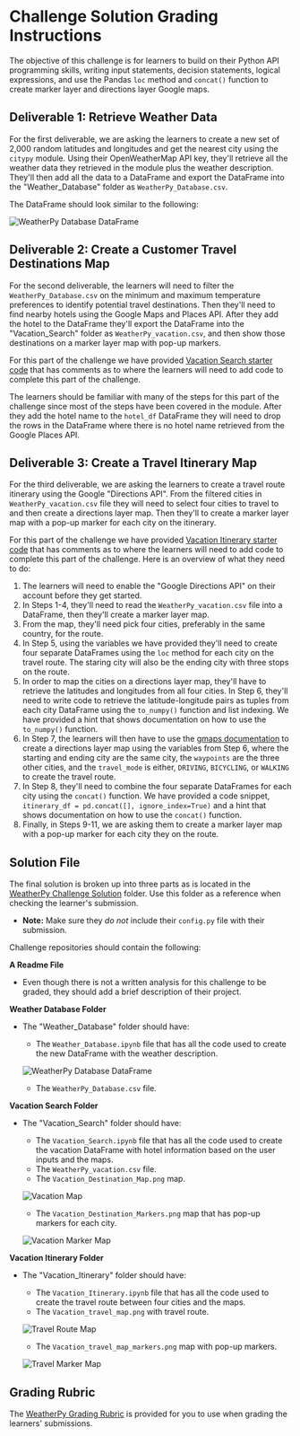 # Challenge Solution Grading Instructions

The objective of this challenge is for learners to  build on their Python API programming skills, writing input statements, decision statements, logical expressions, and use the Pandas `loc` method and `concat()` function to create marker layer and directions layer Google maps.

## Deliverable 1: Retrieve Weather Data

For the first deliverable, we are asking the learners to create a new set of 2,000 random latitudes and longitudes and get the nearest city using the `citypy` module. Using their  OpenWeatherMap API key, they'll retrieve all the weather data they retrieved in the module plus the weather description. They'll then add all the data to a DataFrame and export the DataFrame into the "Weather_Database" folder as `WeatherPy_Database.csv`.

The DataFrame should look similar to the following:

![WeatherPy Database DataFrame](../Resources/WeatherPy_Database_df.png)

## Deliverable 2: Create a Customer Travel Destinations Map

For the second deliverable, the learners will need to filter the `WeatherPy_Database.csv` on the minimum and maximum temperature preferences to identify potential travel destinations. Then they'll need to find nearby hotels using the Google Maps and Places API. After they add the hotel to the DataFrame they'll export the DataFrame into the "Vacation_Search" folder as `WeatherPy_vacation.csv`, and then show those destinations on a marker layer map with pop-up markers.

For this part of the challenge we have provided [Vacation Search starter code](../Resources/Vacation_Search_starter_code.ipynb) that has comments as to where the learners will need to add code to complete this part of the challenge.

The learners should be familiar with many of the steps for this part of the challenge since most of the steps have been covered in the module. After they add the hotel name to the `hotel_df` DataFrame they will need to drop the rows in the DataFrame where there is no hotel name retrieved from the Google Places API.

## Deliverable 3: Create a Travel Itinerary Map

For the third deliverable, we are asking the learners to create a travel route itinerary using the Google "Directions API". From the filtered cities in `WeatherPy_vacation.csv` file they will need to select four cities to travel to and then create a directions layer map. Then they'll to create a marker layer map with a pop-up marker for each city on the itinerary.

For this part of the challenge we have provided [Vacation Itinerary starter code](../Resources/Vacation_Itinerary_starter_code.ipynb) that has comments as to where the learners will need to add code to complete this part of the challenge. Here is an overview of what they need to do:

1. The learners will need to enable the "Google Directions API" on their account before they get started.
2. In Steps 1-4, they'll need to read the `WeatherPy_vacation.csv` file into a DataFrame, then they'll create a marker layer map.
3. From the map, they'll need pick four cities, preferably in the same country, for the route.
4. In Step 5, using the variables we have provided they'll need to create four separate DataFrames using the `loc` method for each city on the travel route. The staring city will also be the ending city with three stops on the route.
5. In order to map the cities on a directions layer map, they'll have to retrieve the latitudes and longitudes from all four cities. In Step 6, they'll need to write code to retrieve the latitude-longitude pairs as tuples from each city DataFrame using the `to_numpy()` function and list indexing. We have provided a hint that shows documentation on how to use the `to_numpy()` function.
6. In Step 7, the learners will then have to use the [gmaps documentation](https://jupyter-gmaps.readthedocs.io/en/latest/tutorial.html#directions-layer) to create a directions layer map using the variables from Step 6, where the starting and ending city are the same city, the `waypoints` are the three other cities, and the `travel_mode` is either, `DRIVING`, `BICYCLING`, or `WALKING` to create the travel route.
7. In Step 8, they'll need to combine the four separate DataFrames for each city using the `concat()` function. We have provided a code snippet, `itinerary_df = pd.concat([], ignore_index=True)` and a hint that shows documentation on how to use the `concat()` function.
8. Finally, in Steps 9-11, we are asking them to create a marker layer map with a pop-up marker for each city they on the route.

## Solution File

The final solution is broken up into three parts as is located in the [WeatherPy Challenge Solution](https://github.com/coding-boot-camp/DataViz-Online/tree/M6/issue-345/adds-grading-instructions/01-Assignments/06-WeatherPy/Challenge_Solution) folder. Use this folder as a reference when checking the learner's submission.

* **Note:** Make sure they *do not* include their `config.py` file with their submission.

Challenge repositories should contain the following:

**A Readme File**

* Even though there is not a written analysis for this challenge to be graded, they should add a brief description of their project.

**Weather Database Folder**

* The "Weather_Database" folder should have:

  * The `Weather_Database.ipynb` file that has all the code used to create the new DataFrame with the weather description.

  ![WeatherPy Database DataFrame](../Resources/WeatherPy_Database_df.png)

  * The `WeatherPy_Database.csv` file.

**Vacation Search Folder**

* The "Vacation_Search" folder should have:

  * The `Vacation_Search.ipynb` file that has all the code used to create the vacation DataFrame with hotel information based on the user inputs and the maps.
  * The `WeatherPy_vacation.csv` file.
  * The `Vacation_Destination_Map.png` map.

  ![Vacation Map](Vacation_Search/Vacation_Destination_Map.png)

  * The `Vacation_Destination_Markers.png` map that has pop-up markers for each city.

  ![Vacation Marker Map](Vacation_Search/Vacation_Destination_Markers.png)

**Vacation Itinerary Folder**

* The "Vacation_Itinerary" folder should have:

  * The `Vacation_Itinerary.ipynb` file that has all the code used to create the travel route between four cities and the maps.
  * The `Vacation_travel_map.png` with travel route.

  ![Travel Route Map](Vacation_Itinerary/Vacation_travel_map.png)

  * The `Vacation_travel_map_markers.png` map with pop-up markers.

  ![Travel Marker Map](Vacation_Itinerary/Vacation_travel_map_markers.png)

## Grading Rubric

The [WeatherPy Grading Rubric](../Resources/WeatherPy_Grading_Rubric.pdf) is provided for you to use when grading the learners' submissions.
